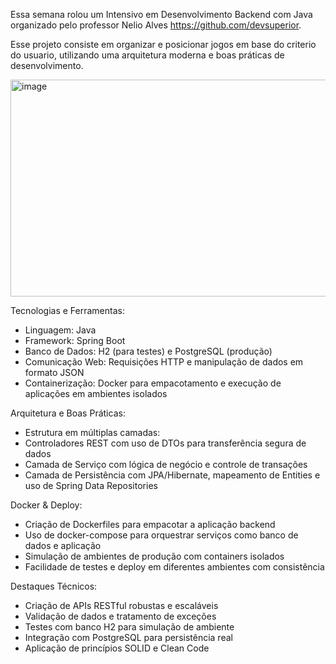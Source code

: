 Essa semana rolou um Intensivo em Desenvolvimento Backend com Java organizado pelo professor Nelio Alves https://github.com/devsuperior.

Esse projeto consiste em organizar e posicionar jogos em base do criterio do usuario, utilizando uma arquitetura moderna e boas práticas de desenvolvimento.

<img width="831" height="347" alt="image" src="https://github.com/user-attachments/assets/7ef31efc-db5d-42c5-a609-0524715ada5c" />



Tecnologias e Ferramentas:
- Linguagem: Java
- Framework: Spring Boot
- Banco de Dados: H2 (para testes) e PostgreSQL (produção)
- Comunicação Web: Requisições HTTP e manipulação de dados em formato JSON
- Containerização: Docker para empacotamento e execução de aplicações em ambientes isolados
  
Arquitetura e Boas Práticas:
- Estrutura em múltiplas camadas:
- Controladores REST com uso de DTOs para transferência segura de dados
- Camada de Serviço com lógica de negócio e controle de transações
- Camada de Persistência com JPA/Hibernate, mapeamento de Entities e uso de Spring Data Repositories

 Docker & Deploy:
- Criação de Dockerfiles para empacotar a aplicação backend
- Uso de docker-compose para orquestrar serviços como banco de dados e aplicação
- Simulação de ambientes de produção com containers isolados
- Facilidade de testes e deploy em diferentes ambientes com consistência
  
Destaques Técnicos:
- Criação de APIs RESTful robustas e escaláveis
- Validação de dados e tratamento de exceções
- Testes com banco H2 para simulação de ambiente
- Integração com PostgreSQL para persistência real
- Aplicação de princípios SOLID e Clean Code
